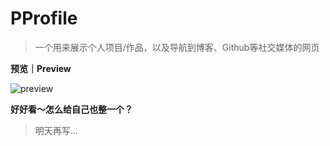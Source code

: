 # PProfile
> 一个用来展示个人项目/作品，以及导航到博客、Github等社交媒体的网页



**预览｜Preview**

![preview](./preview/preview.png)





**好好看～怎么给自己也整一个？**

> 明天再写...